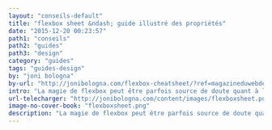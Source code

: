 ```yaml
---
layout: "conseils-default"
title: "flexbox sheet &ndash; guide illustré des propriétés"
date: "2015-12-20 00:23:57"
path1: "conseils"
path2: "guides"
path3: "design"
category: "guides"
tags: "guides-design"
by: "joni bologna"
by-url: "http://jonibologna.com/flexbox-cheatsheet/?ref=magazineduwebdesign"
intro: "La magie de flexbox peut être parfois source de doute quant à la bonne implémentation des propriétés. Ce guide est un excellent référentiel pour les amateurs de flexbox."
url-telecharger: "http://jonibologna.com/content/images/flexboxsheet.pdf"
image-no-cover-book: "flexboxsheet.png"
description: "La magie de flexbox peut être parfois source de doute quant à la bonne implémentation des propriétés. "
---
```

